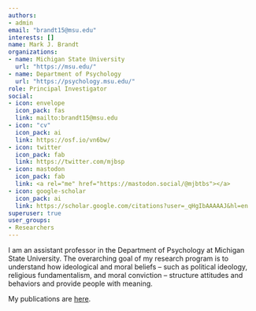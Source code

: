```yaml
---
authors:
- admin
email: "brandt15@msu.edu"
interests: []
name: Mark J. Brandt
organizations:
- name: Michigan State University
  url: "https://msu.edu/"
- name: Department of Psychology
  url: "https://psychology.msu.edu/"
role: Principal Investigator
social:
- icon: envelope
  icon_pack: fas
  link: mailto:brandt15@msu.edu
- icon: "cv"
  icon_pack: ai
  link: https://osf.io/vn6bw/
- icon: twitter
  icon_pack: fab
  link: https://twitter.com/mjbsp
- icon: mastodon
  icon_pack: fab
  link: <a rel="me" href="https://mastodon.social/@mjbtbs"></a>
- icon: google-scholar
  icon_pack: ai
  link: https://scholar.google.com/citations?user=_qHgIbAAAAAJ&hl=en
superuser: true
user_groups:
- Researchers
---
```


I am an assistant professor in the Department of Psychology at Michigan State University. The overarching goal of my research program is to understand how ideological and moral beliefs – such as political ideology, religious fundamentalism, and moral conviction – structure attitudes and behaviors and provide people with meaning.

My publications are <a href="https://tbslaboratory.com/publications/index.html">here</a>.
